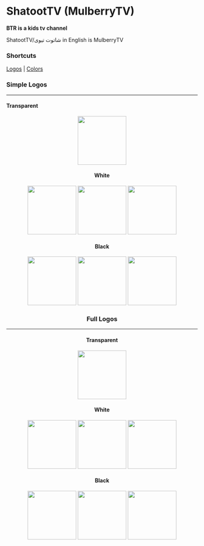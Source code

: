 # ShatootTV (MulberryTV)
**BTR is a kids tv channel**

ShatootTV/شاتوت تیوی in English is MulberryTV

### Shortcuts
<p align="center">

  [Logos]()
  |
  [Colors](https://github.com/BNK-Trolling-Group/fake-brands/tree/main/Shatoot/Colors)

### Simple Logos
---
#### Transparent
<div align="center">
    
  <img src="https://raw.githubusercontent.com/BNK-Trolling-Group/fake-brands/main/Shatoot/ShatootSimplrTransparent.png" width="128px">
  
#### White
<div align="center">

  <img src="https://raw.githubusercontent.com/BNK-Trolling-Group/fake-brands/main/Shatoot/ShatootSimpleWhiteTransparent.png" width="128px">
  <img src="https://raw.githubusercontent.com/BNK-Trolling-Group/fake-brands/main/Shatoot/ShatootSimpleWhite.png" width="128px">
  <img src="https://raw.githubusercontent.com/BNK-Trolling-Group/fake-brands/main/Shatoot/ShatootSimpleWhite2.png" width="128px">

#### Black
<div align="center">

  <img src="https://raw.githubusercontent.com/BNK-Trolling-Group/fake-brands/main/Shatoot/ShatootSimpleBlackTransparent.png" width="128px">
  <img src="https://raw.githubusercontent.com/BNK-Trolling-Group/fake-brands/main/Shatoot/ShatootSimpleBlack.png" width="128px">
  <img src="https://raw.githubusercontent.com/BNK-Trolling-Group/fake-brands/main/Shatoot/ShatootSimpleBlack2.png" width="128px">
  
  ### Full Logos
---
#### Transparent
<div align="center">
    
  <img src="https://raw.githubusercontent.com/BNK-Trolling-Group/fake-brands/main/Shatoot/ShatootFullTransparent.png" width="128px">
  
#### White
<div align="center">

  <img src="https://raw.githubusercontent.com/BNK-Trolling-Group/fake-brands/main/Shatoot/ShatootFullWhiteTransparent.png" width="128px">
  <img src="https://raw.githubusercontent.com/BNK-Trolling-Group/fake-brands/main/Shatoot/ShatootFullWhite.png" width="128px">
  <img src="https://raw.githubusercontent.com/BNK-Trolling-Group/fake-brands/main/Shatoot/ShatootFullWhite2.png" width="128px">

#### Black
<div align="center">

  <img src="https://raw.githubusercontent.com/BNK-Trolling-Group/fake-brands/main/Shatoot/ShatootFullBlackTransparent.png" width="128px">
  <img src="https://raw.githubusercontent.com/BNK-Trolling-Group/fake-brands/main/Shatoot/ShatootFullBlack.png" width="128px">
  <img src="https://raw.githubusercontent.com/BNK-Trolling-Group/fake-brands/main/Shatoot/ShatootFullBlack2.png" width="128px">


